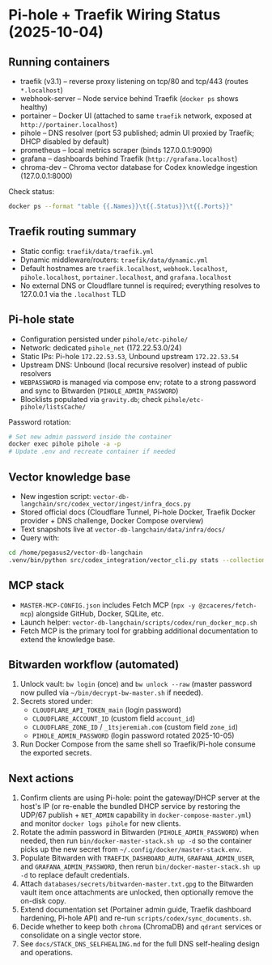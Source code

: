 # Pi-hole + Traefik Wiring Status (2025-10-04)

## Running containers
- traefik (v3.1) – reverse proxy listening on tcp/80 and tcp/443 (routes `*.localhost`)
- webhook-server – Node service behind Traefik (`docker ps` shows healthy)
- portainer – Docker UI (attached to same `traefik` network, exposed at `http://portainer.localhost`)
- pihole – DNS resolver (port 53 published; admin UI proxied by Traefik; DHCP disabled by default)
- prometheus – local metrics scraper (binds 127.0.0.1:9090)
- grafana – dashboards behind Traefik (`http://grafana.localhost`)
- chroma-dev – Chroma vector database for Codex knowledge ingestion (127.0.0.1:8000)

Check status:
```bash
docker ps --format "table {{.Names}}\t{{.Status}}\t{{.Ports}}"
```

## Traefik routing summary
- Static config: `traefik/data/traefik.yml`
- Dynamic middleware/routers: `traefik/data/dynamic.yml`
- Default hostnames are `traefik.localhost`, `webhook.localhost`, `pihole.localhost`, `portainer.localhost`, and `grafana.localhost`
- No external DNS or Cloudflare tunnel is required; everything resolves to 127.0.0.1 via the `.localhost` TLD

## Pi-hole state
- Configuration persisted under `pihole/etc-pihole/`
- Network: dedicated `pihole_net` (172.22.53.0/24)
- Static IPs: Pi-hole `172.22.53.53`, Unbound upstream `172.22.53.54`
- Upstream DNS: Unbound (local recursive resolver) instead of public resolvers
- `WEBPASSWORD` is managed via compose env; rotate to a strong password and sync to Bitwarden (`PIHOLE_ADMIN_PASSWORD`)
- Blocklists populated via `gravity.db`; check `pihole/etc-pihole/listsCache/`

Password rotation:
```bash
# Set new admin password inside the container
docker exec pihole pihole -a -p
# Update .env and recreate container if needed
```

## Vector knowledge base
- New ingestion script: `vector-db-langchain/src/codex_vector/ingest/infra_docs.py`
- Stored official docs (Cloudflare Tunnel, Pi-hole Docker, Traefik Docker provider + DNS challenge, Docker Compose overview)
- Text snapshots live at `vector-db-langchain/data/infra/docs/`
- Query with:
```bash
cd /home/pegasus2/vector-db-langchain
.venv/bin/python src/codex_integration/vector_cli.py stats --collection infra-docs
```

## MCP stack
- `MASTER-MCP-CONFIG.json` includes Fetch MCP (`npx -y @zcaceres/fetch-mcp`) alongside GitHub, Docker, SQLite, etc.
- Launch helper: `vector-db-langchain/scripts/codex/run_docker_mcp.sh`
- Fetch MCP is the primary tool for grabbing additional documentation to extend the knowledge base.

## Bitwarden workflow (automated)
1. Unlock vault: `bw login` (once) and `bw unlock --raw` (master password now pulled via `~/bin/decrypt-bw-master.sh` if needed).
2. Secrets stored under:
   - `CLOUDFLARE_API_TOKEN_main` (login password)
   - `CLOUDFLARE_ACCOUNT_ID` (custom field `account_id`)
   - `CLOUDFLARE_ZONE_ID` / `_1tsjeremiah.com` (custom field `zone_id`)
   - `PIHOLE_ADMIN_PASSWORD` (login password rotated 2025-10-05)
3. Run Docker Compose from the same shell so Traefik/Pi-hole consume the exported secrets.

## Next actions
1. Confirm clients are using Pi-hole: point the gateway/DHCP server at the host's IP (or re-enable the bundled DHCP service by restoring the UDP/67 publish + `NET_ADMIN` capability in `docker-compose-master.yml`) and monitor `docker logs pihole` for new clients.
2. Rotate the admin password in Bitwarden (`PIHOLE_ADMIN_PASSWORD`) when needed, then run `bin/docker-master-stack.sh up -d` so the container picks up the new secret from `~/.config/docker/master-stack.env`.
3. Populate Bitwarden with `TRAEFIK_DASHBOARD_AUTH`, `GRAFANA_ADMIN_USER`, and `GRAFANA_ADMIN_PASSWORD`, then rerun `bin/docker-master-stack.sh up -d` to replace default credentials.
4. Attach `databases/secrets/bitwarden-master.txt.gpg` to the Bitwarden vault item once attachments are unlocked, then optionally remove the on-disk copy.
5. Extend documentation set (Portainer admin guide, Traefik dashboard hardening, Pi-hole API) and re-run `scripts/codex/sync_documents.sh`.
6. Decide whether to keep both `chroma` (ChromaDB) and `qdrant` services or consolidate on a single vector store.
7. See `docs/STACK_DNS_SELFHEALING.md` for the full DNS self-healing design and operations.
